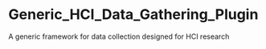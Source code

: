 # Generic_HCI_Data_Gathering_Plugin
A generic framework for data collection designed for HCI research
